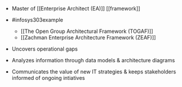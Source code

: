 - Master of [[Enterprise Architect (EA)]] [[framework]] 
- #infosys303example 
	- [[The Open Group Architectural Framework (TOGAF)]]
	- [[Zachman Enterprise Architecture Framework (ZEAF)]]

- Uncovers operational gaps
- Analyzes information through data models & architecture diagrams
- Communicates the value of new IT strategies & keeps stakeholders informed of ongoing intiatives